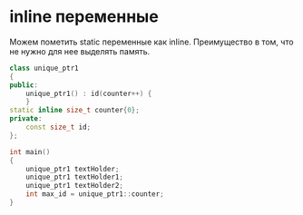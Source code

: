 # inline переменные
Можем пометить static переменные как inline. Преимущество в том, что не нужно для нее выделять память.

```cpp
class unique_ptr1
{
public:
	unique_ptr1() : id(counter++) {
	}
static inline size_t counter{0};
private:
	const size_t id;
};

int main()
{
	unique_ptr1 textHolder;
	unique_ptr1 textHolder1;
	unique_ptr1 textHolder2;
	int max_id = unique_ptr1::counter;
}
```